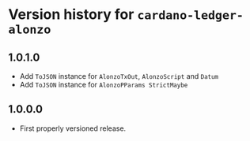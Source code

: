 # Version history for `cardano-ledger-alonzo`

## 1.0.1.0

* Add `ToJSON` instance for `AlonzoTxOut`, `AlonzoScript` and `Datum`
* Add `ToJSON` instance for `AlonzoPParams StrictMaybe`

## 1.0.0.0

* First properly versioned release.
